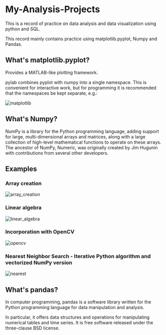 # My-Analysis-Projects
This is a record of practice on data analysis and data visualization using python and SQL.

This record mainly contains practice using matplotlib.pyplot, Numpy and Pandas.

## What's matplotlib.pyplot?

Provides a MATLAB-like plotting framework.

pylab combines pyplot with numpy into a single namespace. This is convenient for interactive work, but for programming it is recommended that the namespaces be kept separate, e.g.:

![matplotlib](https://github.com/sichensong-99/My-Analysis-Projects/blob/master/Pics/matplotlib.png)

## What's Numpy?

NumPy is a library for the Python programming language, adding support for large, multi-dimensional arrays and matrices, along with a large collection of high-level mathematical functions to operate on these arrays. The ancestor of NumPy, Numeric, was originally created by Jim Hugunin with contributions from several other developers. 

## Examples

### Array creation
![array_creation](https://github.com/sichensong-99/My-Analysis-Projects/blob/master/Pics/Array%20creation.png)

### Linear algebra
![linear_algebra](https://github.com/sichensong-99/My-Analysis-Projects/blob/master/Pics/Linear%20algebra.png)


### Incorporation with OpenCV
![opencv](https://github.com/sichensong-99/My-Analysis-Projects/blob/master/Pics/Incorporation%20with%20OpenCV.png)

### Nearest Neighbor Search - Iterative Python algorithm and vectorized NumPy version
![nearest](https://github.com/sichensong-99/My-Analysis-Projects/blob/master/Pics/Nearest%20Neighbor%20Search%20-%20Iterative%20Python%20algorithm%20and%20vectorized%20NumPy%20version.png)

## What's pandas?
In computer programming, pandas is a software library written for the Python programming language for data manipulation and analysis. 

In particular, it offers data structures and operations for manipulating numerical tables and time series. It is free software released under the three-clause BSD license.
